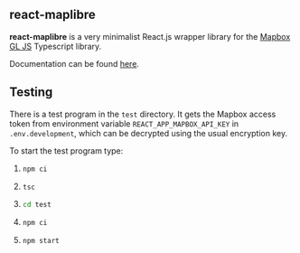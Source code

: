 ## react-maplibre

**react-maplibre** is a very minimalist React.js wrapper library for the 
[Mapbox GL JS](https://docs.mapbox.com/mapbox-gl-js/guides/) 
Typescript library.

Documentation can be found [here](https://vinctustech.github.io/react-maplibre/).

Testing
-------
There is a test program in the `test` directory. It gets the Mapbox access token from environment variable
`REACT_APP_MAPBOX_API_KEY` in `.env.development`, which can be decrypted using the usual encryption key.

To start the test program type:
1. ```bash
   npm ci
   ```
2. ```bash
   tsc
   ```
3. ```bash
   cd test
   ```
4. ```bash
   npm ci
   ```
5. ```bash
   npm start
   ```
